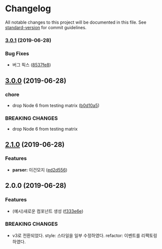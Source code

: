# Changelog

All notable changes to this project will be documented in this file. See [standard-version](https://github.com/conventional-changelog/standard-version) for commit guidelines.

### [3.0.1](https://github.com/feel5ny/google-charts-react/compare/v3.0.0...v3.0.1) (2019-06-28)


### Bug Fixes

* 버그 픽스 ([8537fe8](https://github.com/feel5ny/google-charts-react/commit/8537fe8))



## [3.0.0](https://github.com/feel5ny/google-charts-react/compare/v2.1.0...v3.0.0) (2019-06-28)


### chore

* drop Node 6 from testing matrix ([b0d10a5](https://github.com/feel5ny/google-charts-react/commit/b0d10a5))


### BREAKING CHANGES

* drop Node 6 from testing matrix



## [2.1.0](https://github.com/feel5ny/google-charts-react/compare/v2.0.0...v2.1.0) (2019-06-28)


### Features

* **parser:** 이건모지 ([ed2d556](https://github.com/feel5ny/google-charts-react/commit/ed2d556))



## 2.0.0 (2019-06-28)


### Features

* (예시)새로운 컴포넌트 생성 ([f333e6e](https://github.com/feel5ny/google-charts-react/commit/f333e6e))


### BREAKING CHANGES

* v3로 전환되었다.
style: 스타일을 일부 수정하였다.
refactor: 이벤트를 리팩토링하였다.
